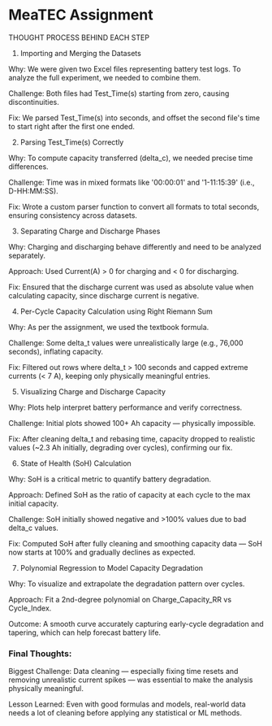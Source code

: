 
# MeaTEC Assignment

THOUGHT PROCESS BEHIND EACH STEP



1. Importing and Merging the Datasets

Why: We were given two Excel files representing battery test logs. To analyze the full experiment, we needed to combine them.

Challenge: Both files had Test_Time(s) starting from zero, causing discontinuities.

Fix: We parsed Test_Time(s) into seconds, and offset the second file's time to start right after the first one ended.



2. Parsing Test_Time(s) Correctly

Why: To compute capacity transferred (delta_c), we needed precise time differences.

Challenge: Time was in mixed formats like '00:00:01' and '1-11:15:39' (i.e., D-HH:MM:SS).

Fix: Wrote a custom parser function to convert all formats to total seconds, ensuring consistency across datasets.



3. Separating Charge and Discharge Phases

Why: Charging and discharging behave differently and need to be analyzed separately.

Approach: Used Current(A) > 0 for charging and < 0 for discharging.

Fix: Ensured that the discharge current was used as absolute value when calculating capacity, since discharge current is negative.



4. Per-Cycle Capacity Calculation using Right Riemann Sum

Why: As per the assignment, we used the textbook formula.

Challenge: Some delta_t values were unrealistically large (e.g., 76,000 seconds), inflating capacity.

Fix: Filtered out rows where delta_t > 100 seconds and capped extreme currents (< 7 A), keeping only physically meaningful entries.



5. Visualizing Charge and Discharge Capacity

Why: Plots help interpret battery performance and verify correctness.

Challenge: Initial plots showed 100+ Ah capacity — physically impossible.

Fix: After cleaning delta_t and rebasing time, capacity dropped to realistic values (~2.3 Ah initially, degrading over cycles), confirming our fix.



6. State of Health (SoH) Calculation

Why: SoH is a critical metric to quantify battery degradation.

Approach: Defined SoH as the ratio of capacity at each cycle to the max initial capacity.

Challenge: SoH initially showed negative and >100% values due to bad delta_c values.

Fix: Computed SoH after fully cleaning and smoothing capacity data — SoH now starts at 100% and gradually declines as expected.



7. Polynomial Regression to Model Capacity Degradation

Why: To visualize and extrapolate the degradation pattern over cycles.

Approach: Fit a 2nd-degree polynomial on Charge_Capacity_RR vs Cycle_Index.

Outcome: A smooth curve accurately capturing early-cycle degradation and tapering, which can help forecast battery life.



### Final Thoughts:
Biggest Challenge: Data cleaning — especially fixing time resets and removing unrealistic current spikes — was essential to make the analysis physically meaningful.

Lesson Learned: Even with good formulas and models, real-world data needs a lot of cleaning before applying any statistical or ML methods.

